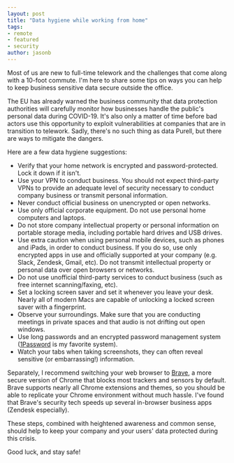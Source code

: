 ```yaml
---
layout: post
title: "Data hygiene while working from home"
tags:
- remote
- featured
- security
author: jasonb
---
```


Most of us are new to full-time telework and the challenges that come along
with a 10-foot commute. I'm here to share some tips on ways you can help to
keep business sensitive data secure outside the office.

The EU has already warned the business community that data protection
authorities will carefully monitor how businesses handle the public's personal
data during COVID-19. It's also only a matter of time before bad actors use
this opportunity to exploit vulnerabilities at companies that are in transition
to telework. Sadly, there's no such thing as data Purell, but there are ways to
mitigate the dangers.

Here are a few data hygiene suggestions:

* Verify that your home network is encrypted and password-protected. Lock
  it down if it isn't.
* Use your VPN to conduct business. You should not expect
  third-party VPNs to provide an adequate level of security necessary to
  conduct company business or transmit personal information.
* Never conduct official business on unencrypted or open networks.
* Use only official corporate equipment. Do not use personal home
  computers and laptops.
* Do not store company intellectual property or personal information on
  portable storage media, including portable hard drives and USB drives.
* Use extra caution when using personal mobile devices, such as phones and
  iPads, in order to conduct business. If you do so, use only encrypted apps in
  use and officially supported at your company (e.g. Slack, Zendesk, Gmail,
  etc). Do not transmit intellectual property or personal data over open
  browsers or networks.
* Do not use unofficial third-party services to conduct business
  (such as free internet scanning/faxing, etc).
* Set a locking screen saver and set it whenever you leave your desk.
  Nearly all of modern Macs are capable of unlocking a locked screen saver
  with a fingerprint.
* Observe your surroundings. Make sure that you are conducting meetings in
  private spaces and that audio is not drifting out open windows.
* Use long passwords and an encrypted password management system
  ([1Password](https://1password.com) is my favorite system).
* Watch your tabs when taking screenshots, they can often reveal sensitive
  (or embarrassing!) information.


Separately, I recommend switching your web browser to
[Brave](https://brave.com), a more secure version of Chrome that blocks most
trackers and sensors by default. Brave supports nearly all Chrome extensions
and themes, so you should be able to replicate your Chrome environment without
much hassle. I've found that Brave's security tech speeds up several in-browser
business apps (Zendesk especially).

These steps, combined with heightened awareness and common sense, should help
to keep your company and your users' data protected during this crisis.

Good luck, and stay safe!
